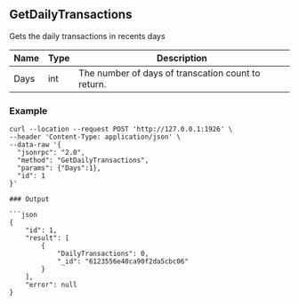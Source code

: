 ## GetDailyTransactions

Gets the daily transactions in recents days

| Name         | Type   | Description       |
| ---------------- | -------------- | ------- |
| Days     | int      | The number of days of transcation count to return. |

### Example
```shell
curl --location --request POST 'http://127.0.0.1:1926' \
--header 'Content-Type: application/json' \
--data-raw '{
  "jsonrpc": "2.0",
  "method": "GetDailyTransactions",
  "params": {"Days":1},
  "id": 1
}'

### Output

```json
{
    "id": 1,
    "result": [
        {
            "DailyTransactions": 0,
            "_id": "6123556e40ca90f2da5cbc06"
        }
    ],
    "error": null
}
```
